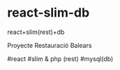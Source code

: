 # react-slim-db
react+slim(rest)+db

Proyecte Restauració Balears

#react
#slim & php (rest)
#mysql(db)
